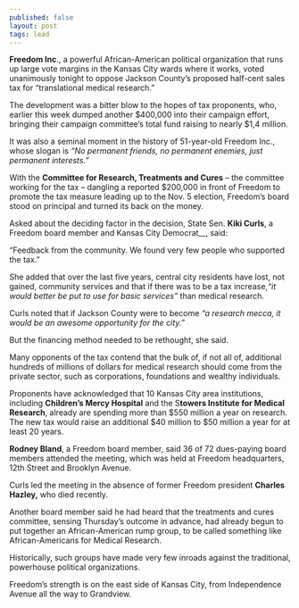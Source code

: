 ```yaml
---
published: false
layout: post
tags: lead
---
```


**Freedom Inc**., a powerful African-American political organization that runs up large vote margins in the Kansas City wards where it works, voted unanimously tonight to oppose Jackson County’s proposed half-cent sales tax for  “translational medical research.”

The development was a bitter blow to the hopes of tax proponents, who, earlier this week dumped another $400,000 into their campaign effort, bringing their campaign committee’s total fund raising to nearly $1,4 million.

It was also a seminal moment in the history of 51-year-old Freedom Inc., whose slogan is _“No permanent friends, no permanent enemies, just permanent interests.”_

With the **Committee for Research, Treatments and Cures** – the committee working for the tax – dangling a reported $200,000 in front of Freedom to promote the tax measure leading up to the Nov. 5 election, Freedom’s board stood on principal and turned its back on the money.

Asked about the deciding factor in the decision, State Sen. **Kiki Curls**, a Freedom board member and Kansas City Democrat__, said:

“Feedback from the community. We found very few people who supported the tax.”

She added that over the last five years, central city residents have lost, not gained, community services and that if there was to be a tax increase,_“it would better be put to use for basic services”_ than medical research.

Curls noted that if Jackson County were to become _“a research mecca, it would be an awesome opportunity for the city.”_

But the financing method needed to be rethought, she said.

Many opponents of the tax contend that the bulk of, if not all of, additional hundreds of millions of dollars for medical research should come from the private sector, such as corporations, foundations and wealthy individuals.

Proponents have acknowledged that 10 Kansas City area institutions, including **Children’s Mercy Hospital** and the S**towers Institute for Medical Research**, already are spending more than $550 million a year on research. The new tax would raise an additional $40 million to $50 million a year for at least 20 years.       

**Rodney Bland**, a Freedom board member, said 36 of 72 dues-paying board members attended the meeting, which was held at Freedom headquarters, 12th Street and Brooklyn Avenue. 

Curls led the meeting in the absence of former Freedom president **Charles Hazley,** who died recently. 

Another board member said he had heard that the treatments and cures committee, sensing Thursday’s outcome in advance, had already begun to put together an African-American rump group, to be called something like African-Americans for Medical Research.

Historically, such groups have made very few inroads against the traditional, powerhouse political organizations. 

Freedom’s strength is on the east side of Kansas City, from Independence Avenue all the way to Grandview.